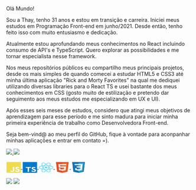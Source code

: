 Olá Mundo!

Sou a Thay, tenho 31 anos e estou em transição e carreira. 
Iniciei meus estudos em Programação Front-end em junho/2021. 
Desde então, tenho feito isso com muito entusiasmo e dedicação.

Atualmente estou aprofundando meus conhecimentos no React incluindo consumo de API's e TypeScript. 
Quero explorar as possibilidades e me tornar especialista nesse framework.

Nos meus reposítórios públicos eu compartilho meus principais projetos, desde os mais simples de quando comecei a estudar HTML5 e CSS3 até minha última aplicação "Rick and Morty Favorites" na qual me dediquei utilizando diversas libraries para o React TS e usei bastante dos meus conhecimentos em CSS (gosto muito de estilização e pretendo dar seguimento aos meus estudos me especializando em UX e UI).

Após esses seis meses de estudos, considero que atingi meus objetivos de aprendizagem para esse período e me sinto madura para iniciar minha primeira experiência de trabalho como Desenvolvedora Front-end.

Seja bem-vind@ ao meu perfil do GitHub, fique à vontade para aconpanhar minhas aplicações e entrar em contato =).

<p>

</p>


<div>
  <a href="https://github.com/thaygrance">
  <img height="180em" src="https://github-readme-stats.vercel.app/api?username=thaygrance&show_icons=true&theme=dark&include_all_commits=true&count_private=true"/>
  <img height="180em" src="https://github-readme-stats.vercel.app/api/top-langs/?username=thaygrance&layout=compact&langs_count=7&theme=dark"/>
</div>
  
<div style="display: inline_block"><br>
  <img align="center" alt="Thay-JS" height="30" width="40" src="https://raw.githubusercontent.com/devicons/devicon/master/icons/javascript/javascript-plain.svg">
  <img align="center" alt="Thay-TS" height="30" width="40" src="https://raw.githubusercontent.com/devicons/devicon/master/icons/typescript/typescript-plain.svg">
  <img align="center" alt="Thay-React" height="30" width="40" src="https://raw.githubusercontent.com/devicons/devicon/master/icons/react/react-original.svg">
  <img align="center" alt="Thay-HTML" height="30" width="40" src="https://raw.githubusercontent.com/devicons/devicon/master/icons/html5/html5-original.svg">
  <img align="center" alt="Thay-CSS" height="30" width="40" src="https://raw.githubusercontent.com/devicons/devicon/master/icons/css3/css3-original.svg">
</div>
<p>   <p>
<div> 
  <a href = "mailto:thayanagrance@gmail.com"><img src="https://img.shields.io/badge/-Gmail-%23333?style=for-the-badge&logo=gmail&logoColor=white" target="_blank"></a>
  <a href="https://www.linkedin.com/in/https://www.linkedin.com/in/thayanagrance/" target="_blank"><img src="https://img.shields.io/badge/-LinkedIn-%230077B5?style=for-the-badge&logo=linkedin&logoColor=white" target="_blank"></a> 
  
